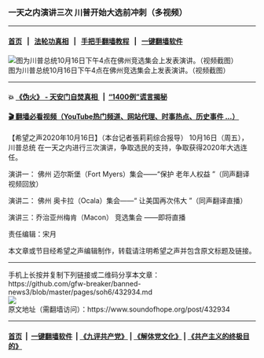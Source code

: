 ### 一天之内演讲三次 川普开始大选前冲刺（多视频）
------------------------

#### [首页](https://github.com/gfw-breaker/banned-news3/blob/master/README.md) &nbsp;&nbsp;|&nbsp;&nbsp; [法轮功真相](https://github.com/begood0513/basic/blob/master/README.md)  &nbsp;&nbsp;|&nbsp;&nbsp; [手把手翻墙教程](https://github.com/gfw-breaker/guides/wiki)  &nbsp;&nbsp;|&nbsp;&nbsp; [一键翻墙软件](https://github.com/gfw-breaker/nogfw/blob/master/README.md)  



<div><img alt="图为川普总统10月16日下午4点在佛州竞选集会上发表演讲。（视频截图）" src="https://img.soundofhope.org/2020-10/1602881384138.jpg"/>
<br/><figcaption class="caption">
 图为川普总统10月16日下午4点在佛州竞选集会上发表演讲。（视频截图）
</figcaption></div><hr/>

#### 💥 [《伪火》 - 天安门自焚真相 ](http://158.247.195.190:10000/videos/blog/weihuo.html)&nbsp; |&nbsp; [“1400例”谎言揭秘  ](http://158.247.195.190:10000/videos/blog/jiexi1400.html)

#### [ 🎬  翻墙必看视频（YouTube热门频道、网站代理、时事热点、历史事件 ...）](https://github.com/gfw-breaker/links/blob/master/banned.md)

<div><div class="Content__Wrapper sc-1bvya0-0 grZQxZ">
 <p class="meta-top">
  <span class="meta">
   【希望之声2020年10月16日】（本台记者張莉莉综合报导）
  </span>
  10月16日（周五），
  <ok href="/term/1203">
   川普总统
  </ok>
  在一天之内进行三次演讲，争取选民的支持，争取获得2020年大选连任。
 </p>
 <p>
  演讲一：
  <ok href="/term/12581">
   佛州
  </ok>
  迈尔斯堡（Fort Myers）集会——“保护
  <ok href="/term/399274">
   老年人权益
  </ok>
  ”（同声翻译视频回放）
 </p>
 <div class="soh-embed">
  <div class="soh-embed-inner">
   <div class="iframely-embed">
    <div class="iframely-responsive">
    </div>
   </div>
  </div>
 </div>
 <p>
  演讲二：
  <ok href="/term/12581">
   佛州
  </ok>
  奥卡拉（Ocala）集会——“
  <ok href="/term/33556">
   让美国再次伟大
  </ok>
  ”（同声翻译直播）
 </p>
 <div class="soh-embed">
  <div class="soh-embed-inner">
   <div class="iframely-embed">
    <div class="iframely-responsive">
    </div>
   </div>
  </div>
 </div>
 <p>
  演讲三：乔治亚州梅肯（Macon）
  <ok href="/term/117654">
   竞选集会
  </ok>
  ——即将直播
 </p>
 <p class="meta-btm">
  责任编辑：宋月
 </p>
 <p class="meta-btm">
  本文章或节目经希望之声编辑制作，转载请注明希望之声并包含原文标题及链接。
 </p>
</div>
</div>
<hr/>
手机上长按并复制下列链接或二维码分享本文章：<br/>
https://github.com/gfw-breaker/banned-news3/blob/master/pages/soh6/432934.md <br/>
<a href='https://github.com/gfw-breaker/banned-news3/blob/master/pages/soh6/432934.md'><img src='https://github.com/gfw-breaker/banned-news3/blob/master/pages/soh6/432934.md.png'/></a> <br/>
原文地址（需翻墙访问）：https://www.soundofhope.org/post/432934


------------------------
#### [首页](https://github.com/gfw-breaker/banned-news3/blob/master/README.md) &nbsp;|&nbsp; [一键翻墙软件](https://github.com/gfw-breaker/nogfw/blob/master/README.md) &nbsp;| [《九评共产党》](https://github.com/gfw-breaker/9ping.md/blob/master/README.md#九评之一评共产党是什么) | [《解体党文化》](https://github.com/gfw-breaker/jtdwh.md/blob/master/README.md) | [《共产主义的终极目的》](https://github.com/gfw-breaker/gczydzjmd.md/blob/master/README.md)


<img src='http://gfw-breaker.win/banned-news3/pages/soh6/432934.md' width='0px' height='0px'/>